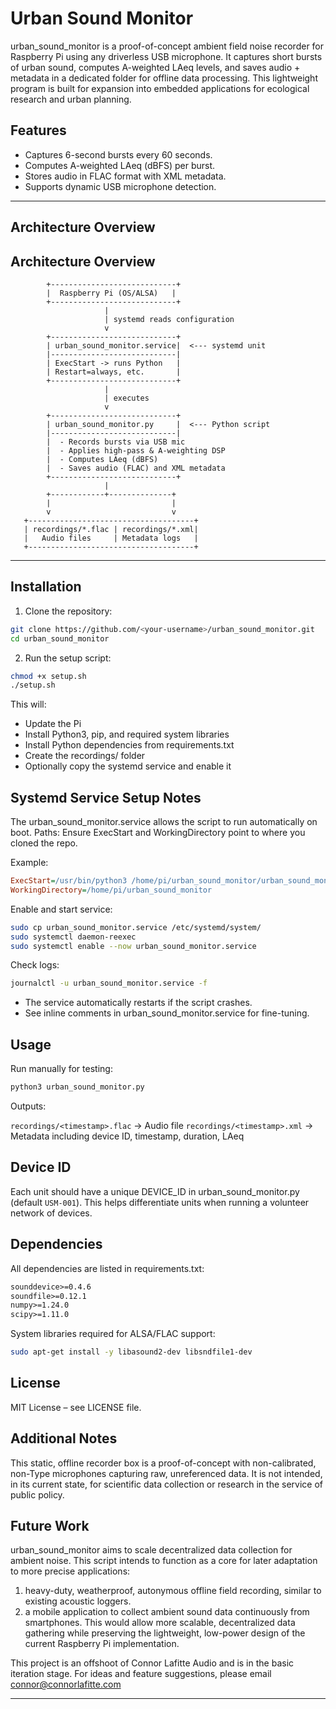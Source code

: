 # Urban Sound Monitor

urban_sound_monitor is a proof-of-concept ambient field noise recorder for Raspberry Pi using any driverless USB microphone. 
It captures short bursts of urban sound, computes A-weighted LAeq levels, and saves audio + metadata in a dedicated folder for offline data processing. 
This lightweight program is built for expansion into embedded applications for ecological research and urban planning.

## Features


- Captures 6-second bursts every 60 seconds.
- Computes A-weighted LAeq (dBFS) per burst.
- Stores audio in FLAC format with XML metadata.
- Supports dynamic USB microphone detection.

---

## Architecture Overview

## Architecture Overview

            +----------------------------+
            |  Raspberry Pi (OS/ALSA)   |
            +----------------------------+
                         |
                         | systemd reads configuration
                         v
            +----------------------------+
            | urban_sound_monitor.service|  <--- systemd unit
            |----------------------------|
            | ExecStart -> runs Python   |
            | Restart=always, etc.       |
            +----------------------------+
                         |
                         | executes
                         v
            +----------------------------+
            | urban_sound_monitor.py     |  <--- Python script
            |----------------------------|
            |  - Records bursts via USB mic
            |  - Applies high-pass & A-weighting DSP
            |  - Computes LAeq (dBFS)
            |  - Saves audio (FLAC) and XML metadata
            +----------------------------+
                         |
            +------------+--------------+
            |                           |
            v                           v
       +-------------------------------------+
       | recordings/*.flac | recordings/*.xml|
       |   Audio files     | Metadata logs   |
       +-------------------------------------+


---

## Installation

1. Clone the repository:

```bash
git clone https://github.com/<your-username>/urban_sound_monitor.git
cd urban_sound_monitor
```
2. Run the setup script:

```bash
chmod +x setup.sh
./setup.sh
```
This will:
- Update the Pi
- Install Python3, pip, and required system libraries
- Install Python dependencies from requirements.txt
- Create the recordings/ folder
- Optionally copy the systemd service and enable it

## Systemd Service Setup Notes

The urban_sound_monitor.service allows the script to run automatically on boot.
Paths: Ensure ExecStart and WorkingDirectory point to where you cloned the repo.

Example:

```ini
ExecStart=/usr/bin/python3 /home/pi/urban_sound_monitor/urban_sound_monitor.py
WorkingDirectory=/home/pi/urban_sound_monitor
```

Enable and start service:

```bash
sudo cp urban_sound_monitor.service /etc/systemd/system/
sudo systemctl daemon-reexec
sudo systemctl enable --now urban_sound_monitor.service
```

Check logs:

```bash
journalctl -u urban_sound_monitor.service -f
```

- The service automatically restarts if the script crashes.
- See inline comments in urban_sound_monitor.service for fine-tuning. 

## Usage

Run manually for testing:

```bash
python3 urban_sound_monitor.py
```

Outputs:

`recordings/<timestamp>.flac` → Audio file
`recordings/<timestamp>.xml` → Metadata including device ID, timestamp, duration, LAeq

## Device ID

Each unit should have a unique DEVICE_ID in urban_sound_monitor.py (default `USM-001`).
This helps differentiate units when running a volunteer network of devices.
 
## Dependencies

All dependencies are listed in requirements.txt:

```txt
sounddevice>=0.4.6
soundfile>=0.12.1
numpy>=1.24.0
scipy>=1.11.0
```

System libraries required for ALSA/FLAC support:

```bash
sudo apt-get install -y libasound2-dev libsndfile1-dev
```

## License
MIT License – see LICENSE file.

## Additional Notes

This static, offline recorder box is a proof-of-concept with non-calibrated, non-Type microphones capturing raw, unreferenced data. It is not intended, in its current state, for scientific data collection or research in the service of public policy. 

## Future Work

urban_sound_monitor aims to scale decentralized data collection for ambient noise. This script intends to function as a core for later adaptation to more precise applications: 
1. heavy-duty, weatherproof, autonymous offline field recording, similar to existing acoustic loggers.
2. a mobile application to collect ambient sound data continuously from smartphones. This would allow more scalable, decentralized data gathering while preserving the lightweight, low-power design of the current Raspberry Pi implementation.

This project is an offshoot of Connor Lafitte Audio and is in the basic iteration stage. For ideas and feature suggestions, please email connor@connorlafitte.com

******
